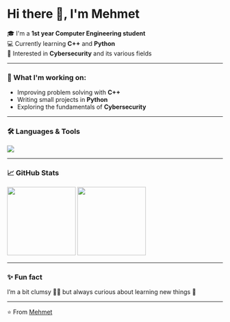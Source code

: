 # Hi there 👋, I'm Mehmet

🎓 I'm a **1st year Computer Engineering student**  
💻 Currently learning **C++** and **Python**  
🔐 Interested in **Cybersecurity** and its various fields  

---

### 🌱 What I'm working on:
- Improving problem solving with **C++**  
- Writing small projects in **Python**  
- Exploring the fundamentals of **Cybersecurity**  

---

### 🛠️ Languages & Tools
<p align="left">
  <img src="https://skillicons.dev/icons?i=cpp,python,linux,git,github,vscode" />
</p>

---

### 📈 GitHub Stats
<p align="left">
  <img src="https://github-readme-stats.vercel.app/api?username=mehmet&show_icons=true&theme=tokyonight" height="160px"/>
  <img src="https://github-readme-stats.vercel.app/api/top-langs/?username=mehmet&layout=compact&theme=tokyonight" height="160px"/>
</p>

---

### ✨ Fun fact
I’m a bit clumsy 🤦‍♂️ but always curious about learning new things 🚀

---
⭐️ From [Mehmet](https://github.com/USERNAME)
